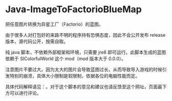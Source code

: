 # Java-ImageToFactorioBlueMap
把任意图片转换为异星工厂（Factorio）的蓝图。

由于很多人对打包好的来路不明的程序持有恐惧态度，因此不会公开发布 release 版本，源代码公开，按需自取。

纯 java 脚本，不依赖外部框架和环境，只需要 jre8 即可运行。此脚本生成的蓝图依赖于 SIColorfulWorld 这个 mod（mod 版本大于 0.0.0）。

注意图片不要过大。因为太大的图片会导致蓝图过长，从而导致导入游戏的时候引发特别的崩溃，具体大小限制是软限制，依据各位的电脑性能而定。

具体代码解释请见：。对于这个脚本的意见和建议也请反馈至这个网址，页面最下方可以进行评论。
